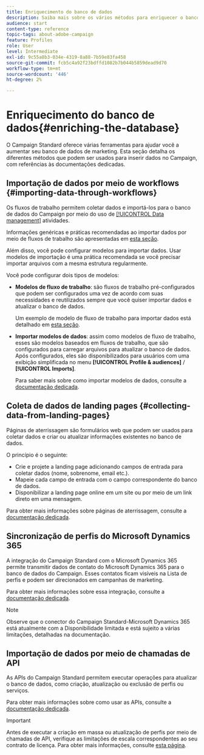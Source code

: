 ```yaml
---
title: Enriquecimento do banco de dados
description: Saiba mais sobre os vários métodos para enriquecer o banco de dados.
audience: start
content-type: reference
topic-tags: about-adobe-campaign
feature: Profiles
role: User
level: Intermediate
exl-id: 9c55a8b3-034e-4319-8a88-7b59e83fa458
source-git-commit: fcb5c4a92f23bdffd1082b7b044b5859dead9d70
workflow-type: tm+mt
source-wordcount: '446'
ht-degree: 2%

---
```


# Enriquecimento do banco de dados{#enriching-the-database}

O Campaign Standard oferece várias ferramentas para ajudar você a aumentar seu banco de dados de marketing. Esta seção detalha os diferentes métodos que podem ser usados para inserir dados no Campaign, com referências às documentações dedicadas.

## Importação de dados por meio de workflows {#importing-data-through-workflows}

Os fluxos de trabalho permitem coletar dados e importá-los para o banco de dados do Campaign por meio do uso de [[!UICONTROL Data management]](../../automating/using/about-data-management-activities.md) atividades.

Informações genéricas e práticas recomendadas ao importar dados por meio de fluxos de trabalho são apresentadas em [esta seção](../../automating/using/about-data-import-and-export.md).

Além disso, você pode configurar modelos para importar dados. Usar modelos de importação é uma prática recomendada se você precisar importar arquivos com a mesma estrutura regularmente.

Você pode configurar dois tipos de modelos:

* **Modelos de fluxo de trabalho**: são fluxos de trabalho pré-configurados que podem ser configurados uma vez de acordo com suas necessidades e reutilizados sempre que você quiser importar dados e atualizar o banco de dados.

  Um exemplo de modelo de fluxo de trabalho para importar dados está detalhado em [esta seção](../../automating/using/creating-import-workflow-templates.md).

* **Importar modelos de dados**: assim como modelos de fluxo de trabalho, esses são modelos baseados em fluxos de trabalho, que são configurados para carregar arquivos para atualizar o banco de dados. Após configurados, eles são disponibilizados para usuários com uma exibição simplificada no menu **[!UICONTROL Profile & audiences]** / **[!UICONTROL Imports]**.

  Para saber mais sobre como importar modelos de dados, consulte a [documentação dedicada](../../automating/using/importing-data-with-import-templates.md).

## Coleta de dados de landing pages {#collecting-data-from-landing-pages}

Páginas de aterrissagem são formulários web que podem ser usados para coletar dados e criar ou atualizar informações existentes no banco de dados.

O princípio é o seguinte:

* Crie e projete a landing page adicionando campos de entrada para coletar dados (nome, sobrenome, email etc.).
* Mapeie cada campo de entrada com o campo correspondente do banco de dados.
* Disponibilizar a landing page online em um site ou por meio de um link direto em uma mensagem.

Para obter mais informações sobre páginas de aterrissagem, consulte a [documentação dedicada](../../channels/using/getting-started-with-landing-pages.md).

## Sincronização de perfis do Microsoft Dynamics 365

A integração do Campaign Standard com o Microsoft Dynamics 365 permite transmitir dados de contato do Microsoft Dynamics 365 para o banco de dados do Campaign.
Esses contatos ficam visíveis na Lista de perfis e podem ser direcionados em campanhas de marketing.

Para obter mais informações sobre essa integração, consulte a [documentação dedicada](../../integrating/using/d365-acs-get-started.md).

>[!NOTE]
>
>Observe que o conector do Campaign Standard-Microsoft Dynamics 365 está atualmente com a Disponibilidade limitada e está sujeito a várias limitações, detalhadas na documentação.

## Importação de dados por meio de chamadas de API

As APIs do Campaign Standard permitem executar operações para atualizar o banco de dados, como criação, atualização ou exclusão de perfis ou serviços.

Para obter mais informações sobre como usar as APIs, consulte a [documentação dedicada](../../api/using/get-started-apis.md).

>[!IMPORTANT]
>
>Antes de executar a criação em massa ou atualização de perfis por meio de chamadas de API, verifique as limitações de escala correspondentes ao seu contrato de licença. Para obter mais informações, consulte [esta página](https://helpx.adobe.com/legal/product-descriptions/campaign-standard.html#ITInfrastructureResourcesbyActiveProfilesTiers).

